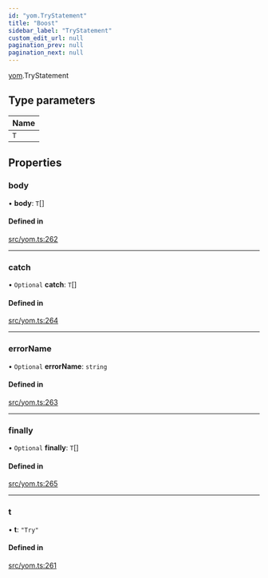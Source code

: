 ```yaml
---
id: "yom.TryStatement"
title: "Boost"
sidebar_label: "TryStatement"
custom_edit_url: null
pagination_prev: null
pagination_next: null
---
```


[yom](../namespaces/yom.md).TryStatement

## Type parameters

| Name |
| :------ |
| `T` |

## Properties

### body

• **body**: `T`[]

#### Defined in

[src/yom.ts:262](https://github.com/yolmio/boost/blob/b239488/src/yom.ts#L262)

___

### catch

• `Optional` **catch**: `T`[]

#### Defined in

[src/yom.ts:264](https://github.com/yolmio/boost/blob/b239488/src/yom.ts#L264)

___

### errorName

• `Optional` **errorName**: `string`

#### Defined in

[src/yom.ts:263](https://github.com/yolmio/boost/blob/b239488/src/yom.ts#L263)

___

### finally

• `Optional` **finally**: `T`[]

#### Defined in

[src/yom.ts:265](https://github.com/yolmio/boost/blob/b239488/src/yom.ts#L265)

___

### t

• **t**: ``"Try"``

#### Defined in

[src/yom.ts:261](https://github.com/yolmio/boost/blob/b239488/src/yom.ts#L261)
